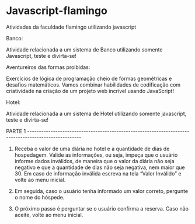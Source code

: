 # Javascript-flamingo
Atividades da faculdade flamingo utilizando javascript

Banco: 

Atividade relacionada a um sistema de Banco utilizando somente Javascript, teste e divirta-se! 

Aventureiros das formas proibidas:

Exercícios de lógica de programação cheio de formas geométricas e desafios matemáticos. Vamos combinar habilidades de codificação com criatividade na criação de um projeto web incrível usando JavaScript!

Hotel:

Atividade relacionada a um sistema de Hotel utilizando somente javascript, teste e divirta-se!

PARTE 1 -----------------------------------------------------------------------------------------------------

1) Receba o valor de uma diária no hotel e a quantidade de dias de hospedagem. Valide as informações, ou seja, impeça que o usuário informe dados inválidos, de maneira que o valor da diária não seja negativo e que a quantidade de dias não seja negativa, nem maior que 30. 
Em caso de informação inválida escreva na tela “Valor Inválido” e volte ao menu inicial. 

2) Em seguida, caso o usuário tenha informado um valor correto, pergunte o nome do hóspede. 

3) O próximo passo é perguntar se o usuário confirma a reserva. Caso não aceite, volte ao menu inicial. 
